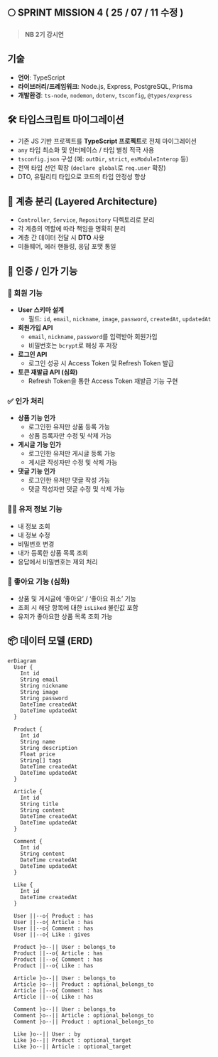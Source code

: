 ## 🌕 SPRINT MISSION 4 ( 25 / 07 / 11 수정 )  
> **NB 2기 강시연**  

## 기술  
- **언어**: TypeScript  
- **라이브러리/프레임워크**: Node.js, Express, PostgreSQL, Prisma  
- **개발환경**: `ts-node`, `nodemon`, `dotenv`, `tsconfig`, `@types/express`

## 🛠️ 타입스크립트 마이그레이션

- 기존 JS 기반 프로젝트를 **TypeScript 프로젝트**로 전체 마이그레이션  
- `any` 타입 최소화 및 인터페이스 / 타입 별칭 적극 사용  
- `tsconfig.json` 구성 (예: `outDir`, `strict`, `esModuleInterop` 등)  
- 전역 타입 선언 확장 (`declare global`로 `req.user` 확장)  
- DTO, 유틸리티 타입으로 코드의 타입 안정성 향상  

## 🧱 계층 분리 (Layered Architecture)

- `Controller`, `Service`, `Repository` 디렉토리로 분리  
- 각 계층의 역할에 따라 책임을 명확히 분리  
- 계층 간 데이터 전달 시 **DTO** 사용  
- 미들웨어, 에러 핸들링, 응답 포맷 통일


## 👥 인증 / 인가 기능

### 🔐 회원 기능  
- **User 스키마 설계**  
  - 필드: `id`, `email`, `nickname`, `image`, `password`, `createdAt`, `updatedAt`
- **회원가입 API**  
  - `email`, `nickname`, `password`를 입력받아 회원가입  
  - 비밀번호는 `bcrypt`로 해싱 후 저장
- **로그인 API**  
  - 로그인 성공 시 Access Token 및 Refresh Token 발급
- **토큰 재발급 API (심화)**  
  - Refresh Token을 통한 Access Token 재발급 기능 구현

### ✅ 인가 처리
- **상품 기능 인가**  
  - 로그인한 유저만 상품 등록 가능  
  - 상품 등록자만 수정 및 삭제 가능
- **게시글 기능 인가**  
  - 로그인한 유저만 게시글 등록 가능  
  - 게시글 작성자만 수정 및 삭제 가능
- **댓글 기능 인가**  
  - 로그인한 유저만 댓글 작성 가능  
  - 댓글 작성자만 댓글 수정 및 삭제 가능

### 🧑‍💼 유저 정보 기능  
- 내 정보 조회  
- 내 정보 수정  
- 비밀번호 변경  
- 내가 등록한 상품 목록 조회  
- 응답에서 비밀번호는 제외 처리

### 💖 좋아요 기능 (심화)  
- 상품 및 게시글에 ‘좋아요’ / ‘좋아요 취소’ 기능  
- 조회 시 해당 항목에 대한 `isLiked` 불린값 포함  
- 유저가 좋아요한 상품 목록 조회 가능


## 📦 데이터 모델 (ERD)

```mermaid
erDiagram
  User {
    Int id
    String email
    String nickname
    String image
    String password
    DateTime createdAt
    DateTime updatedAt
  }

  Product {
    Int id
    String name
    String description
    Float price
    String[] tags
    DateTime createdAt
    DateTime updatedAt
  }

  Article {
    Int id
    String title
    String content
    DateTime createdAt
    DateTime updatedAt
  }

  Comment {
    Int id
    String content
    DateTime createdAt
    DateTime updatedAt
  }

  Like {
    Int id
    DateTime createdAt
  }

  User ||--o{ Product : has
  User ||--o{ Article : has
  User ||--o{ Comment : has
  User ||--o{ Like : gives

  Product }o--|| User : belongs_to
  Product ||--o{ Article : has
  Product ||--o{ Comment : has
  Product ||--o{ Like : has

  Article }o--|| User : belongs_to
  Article }o--|| Product : optional_belongs_to
  Article ||--o{ Comment : has
  Article ||--o{ Like : has

  Comment }o--|| User : belongs_to
  Comment }o--|| Article : optional_belongs_to
  Comment }o--|| Product : optional_belongs_to

  Like }o--|| User : by
  Like }o--|| Product : optional_target
  Like }o--|| Article : optional_target
```